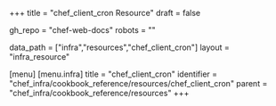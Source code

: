 +++
title = "chef_client_cron Resource"
draft = false

gh_repo = "chef-web-docs"
robots = ""

data_path = ["infra","resources","chef_client_cron"]
layout = "infra_resource"


[menu]
  [menu.infra]
    title = "chef_client_cron"
    identifier = "chef_infra/cookbook_reference/resources/chef_client_cron"
    parent = "chef_infra/cookbook_reference/resources"
+++

<!-- The contents of this page are automatically generated from the chef_client_cron.yaml file in the data directory. -->
<!-- To suggest a change, edit the https://github.com/chef/chef/blob/master/lib/chef/resource/chef_client_cron.rb file
      and submit a pull request to the https://github.com/chef/chef repository. -->
